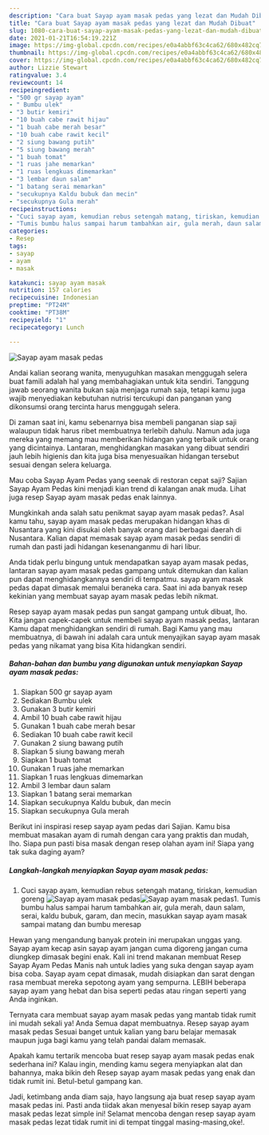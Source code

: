 ```yaml
---
description: "Cara buat Sayap ayam masak pedas yang lezat dan Mudah Dibuat"
title: "Cara buat Sayap ayam masak pedas yang lezat dan Mudah Dibuat"
slug: 1080-cara-buat-sayap-ayam-masak-pedas-yang-lezat-dan-mudah-dibuat
date: 2021-01-21T16:54:19.221Z
image: https://img-global.cpcdn.com/recipes/e0a4abbf63c4ca62/680x482cq70/sayap-ayam-masak-pedas-foto-resep-utama.jpg
thumbnail: https://img-global.cpcdn.com/recipes/e0a4abbf63c4ca62/680x482cq70/sayap-ayam-masak-pedas-foto-resep-utama.jpg
cover: https://img-global.cpcdn.com/recipes/e0a4abbf63c4ca62/680x482cq70/sayap-ayam-masak-pedas-foto-resep-utama.jpg
author: Lizzie Stewart
ratingvalue: 3.4
reviewcount: 14
recipeingredient:
- "500 gr sayap ayam"
- " Bumbu ulek"
- "3 butir kemiri"
- "10 buah cabe rawit hijau"
- "1 buah cabe merah besar"
- "10 buah cabe rawit kecil"
- "2 siung bawang putih"
- "5 siung bawang merah"
- "1 buah tomat"
- "1 ruas jahe memarkan"
- "1 ruas lengkuas dimemarkan"
- "3 lembar daun salam"
- "1 batang serai memarkan"
- "secukupnya Kaldu bubuk dan mecin"
- "secukupnya Gula merah"
recipeinstructions:
- "Cuci sayap ayam, kemudian rebus setengah matang, tiriskan, kemudian goreng"
- "Tumis bumbu halus sampai harum tambahkan air, gula merah, daun salam, serai, kaldu bubuk, garam, dan mecin, masukkan sayap ayam masak sampai matang dan bumbu meresap"
categories:
- Resep
tags:
- sayap
- ayam
- masak

katakunci: sayap ayam masak 
nutrition: 157 calories
recipecuisine: Indonesian
preptime: "PT24M"
cooktime: "PT38M"
recipeyield: "1"
recipecategory: Lunch

---
```



![Sayap ayam masak pedas](https://img-global.cpcdn.com/recipes/e0a4abbf63c4ca62/680x482cq70/sayap-ayam-masak-pedas-foto-resep-utama.jpg)

Andai kalian seorang wanita, menyuguhkan masakan menggugah selera buat famili adalah hal yang membahagiakan untuk kita sendiri. Tanggung jawab seorang  wanita bukan saja menjaga rumah saja, tetapi kamu juga wajib menyediakan kebutuhan nutrisi tercukupi dan panganan yang dikonsumsi orang tercinta harus menggugah selera.

Di zaman  saat ini, kamu sebenarnya bisa membeli panganan siap saji walaupun tidak harus ribet membuatnya terlebih dahulu. Namun ada juga mereka yang memang mau memberikan hidangan yang terbaik untuk orang yang dicintainya. Lantaran, menghidangkan masakan yang dibuat sendiri jauh lebih higienis dan kita juga bisa menyesuaikan hidangan tersebut sesuai dengan selera keluarga. 

Mau coba Sayap Ayam Pedas yang seenak di restoran cepat saji? Sajian Sayap Ayam Pedas kini menjadi kian trend di kalangan anak muda. Lihat juga resep Sayap ayam masak pedas enak lainnya.

Mungkinkah anda salah satu penikmat sayap ayam masak pedas?. Asal kamu tahu, sayap ayam masak pedas merupakan hidangan khas di Nusantara yang kini disukai oleh banyak orang dari berbagai daerah di Nusantara. Kalian dapat memasak sayap ayam masak pedas sendiri di rumah dan pasti jadi hidangan kesenanganmu di hari libur.

Anda tidak perlu bingung untuk mendapatkan sayap ayam masak pedas, lantaran sayap ayam masak pedas gampang untuk ditemukan dan kalian pun dapat menghidangkannya sendiri di tempatmu. sayap ayam masak pedas dapat dimasak memalui beraneka cara. Saat ini ada banyak resep kekinian yang membuat sayap ayam masak pedas lebih nikmat.

Resep sayap ayam masak pedas pun sangat gampang untuk dibuat, lho. Kita jangan capek-capek untuk membeli sayap ayam masak pedas, lantaran Kamu dapat menghidangkan sendiri di rumah. Bagi Kamu yang mau membuatnya, di bawah ini adalah cara untuk menyajikan sayap ayam masak pedas yang nikamat yang bisa Kita hidangkan sendiri.

<!--inarticleads1-->

##### Bahan-bahan dan bumbu yang digunakan untuk menyiapkan Sayap ayam masak pedas:

1. Siapkan 500 gr sayap ayam
1. Sediakan  Bumbu ulek
1. Gunakan 3 butir kemiri
1. Ambil 10 buah cabe rawit hijau
1. Gunakan 1 buah cabe merah besar
1. Sediakan 10 buah cabe rawit kecil
1. Gunakan 2 siung bawang putih
1. Siapkan 5 siung bawang merah
1. Siapkan 1 buah tomat
1. Gunakan 1 ruas jahe memarkan
1. Siapkan 1 ruas lengkuas dimemarkan
1. Ambil 3 lembar daun salam
1. Siapkan 1 batang serai memarkan
1. Siapkan secukupnya Kaldu bubuk, dan mecin
1. Siapkan secukupnya Gula merah


Berikut ini inspirasi resep sayap ayam pedas dari Sajian. Kamu bisa membuat masakan ayam di rumah dengan cara yang praktis dan mudah, lho. Siapa pun pasti bisa masak dengan resep olahan ayam ini! Siapa yang tak suka daging ayam? 

<!--inarticleads2-->

##### Langkah-langkah menyiapkan Sayap ayam masak pedas:

1. Cuci sayap ayam, kemudian rebus setengah matang, tiriskan, kemudian goreng
<img src="https://img-global.cpcdn.com/steps/a2133db9c97384dc/160x128cq70/sayap-ayam-masak-pedas-langkah-memasak-1-foto.jpg" alt="Sayap ayam masak pedas"><img src="https://img-global.cpcdn.com/steps/951bce2477c6cc98/160x128cq70/sayap-ayam-masak-pedas-langkah-memasak-1-foto.jpg" alt="Sayap ayam masak pedas">1. Tumis bumbu halus sampai harum tambahkan air, gula merah, daun salam, serai, kaldu bubuk, garam, dan mecin, masukkan sayap ayam masak sampai matang dan bumbu meresap


Hewan yang mengandung banyak protein ini merupakan unggas yang. Sayap ayam kecap asin sayap ayam jangan cuma digoreng jangan cuma diungkep dimasak begini enak. Kali ini trend makanan membuat Resep Sayap Ayam Pedas Manis nah untuk ladies yang suka dengan sayap ayam bisa coba. Sayap ayam cepat dimasak, mudah disiapkan dan sarat dengan rasa membuat mereka sepotong ayam yang sempurna. LEBIH beberapa sayap ayam yang hebat dan bisa seperti pedas atau ringan seperti yang Anda inginkan. 

Ternyata cara membuat sayap ayam masak pedas yang mantab tidak rumit ini mudah sekali ya! Anda Semua dapat membuatnya. Resep sayap ayam masak pedas Sesuai banget untuk kalian yang baru belajar memasak maupun juga bagi kamu yang telah pandai dalam memasak.

Apakah kamu tertarik mencoba buat resep sayap ayam masak pedas enak sederhana ini? Kalau ingin, mending kamu segera menyiapkan alat dan bahannya, maka bikin deh Resep sayap ayam masak pedas yang enak dan tidak rumit ini. Betul-betul gampang kan. 

Jadi, ketimbang anda diam saja, hayo langsung aja buat resep sayap ayam masak pedas ini. Pasti anda tiidak akan menyesal bikin resep sayap ayam masak pedas lezat simple ini! Selamat mencoba dengan resep sayap ayam masak pedas lezat tidak rumit ini di tempat tinggal masing-masing,oke!.

